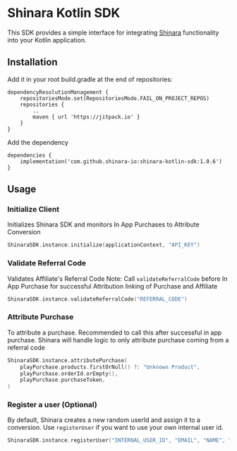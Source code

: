 # Shinara Kotlin SDK

This SDK provides a simple interface for integrating [Shinara](https://shinara.io/) functionality into your Kotlin application.

## Installation
Add it in your root build.gradle at the end of repositories:

```
dependencyResolutionManagement {
    repositoriesMode.set(RepositoriesMode.FAIL_ON_PROJECT_REPOS)
    repositories {
        ..
        maven { url 'https://jitpack.io' }
	}
}
```

Add the dependency
```
dependencies {
    implementation('com.github.shinara-io:shinara-kotlin-sdk:1.0.6')
}
```

## Usage

### Initialize Client
Initializes Shinara SDK and monitors In App Purchases to Attribute Conversion

```kotlin
ShinaraSDK.instance.initialize(applicationContext, "API_KEY")
```

### Validate Referral Code
Validates Affiliate's Referral Code
Note: Call `validateReferralCode` before In App Purchase for successful Attribution linking of Purchase and Affiliate

```kotlin
ShinaraSDK.instance.validateReferralCode("REFERRAL_CODE")
```

### Attribute Purchase
To attribute a purchase. Recommended to call this after successful in app purchase. Shinara will handle logic to only attribute purchase coming from a referral code

```kotlin
ShinaraSDK.instance.attributePurchase(
    playPurchase.products.firstOrNull() ?: "Unknown Product",
    playPurchase.orderId.orEmpty(),
    playPurchase.purchaseToken,
)
```

### Register a user (Optional)
By default, Shinara creates a new random userId and assign it to a conversion. Use `registerUser` if you want to use your own internal user id.

```kotlin
ShinaraSDK.instance.registerUser("INTERNAL_USER_ID", "EMAIL", "NAME", "PHONE")
```
